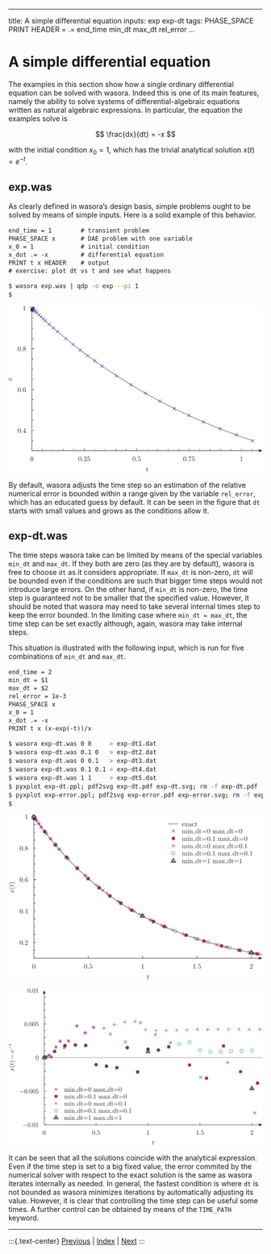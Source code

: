 
---
title: A simple differential equation
inputs: exp exp-dt
tags: PHASE_SPACE PRINT HEADER = .= end_time min_dt max_dt rel_error
...

# A simple differential equation

The examples in this section show how a single ordinary differential equation can be solved with wasora. Indeed this is one of its main features, namely the ability to solve systems of differential-algebraic equations written as natural algebraic expressions. In particular, the equation the examples solve is

$$ \frac{dx}{dt} = -x $$


with the initial condition $x_0 = 1$, which has the trivial analytical solution $x(t) = e^{-t}$.


## exp.was

As clearly defined in wasora’s design basis, simple problems ought to be solved by means of simple inputs. Here is a solid example of this behavior.

```wasora
end_time = 1        # transient problem
PHASE_SPACE x       # DAE problem with one variable
x_0 = 1             # initial condition
x_dot .= -x         # differential equation
PRINT t x HEADER    # output
# exercise: plot dt vs t and see what happens
```

```bash
$ wasora exp.was | qdp -o exp --pi 1
$ 
```

![Output of `exp.was`](exp.svg)


By default, wasora adjusts the time step so an estimation of the relative numerical error is bounded within a range given by the variable `rel_error`, which has an educated guess by default. It can be seen in the figure that `dt` starts with small values and grows as the conditions allow it.

## exp-dt.was

The time steps wasora take can be limited by means of the special variables `min_dt` and `max_dt`. If they both are zero (as they are by default), wasora is free to choose `dt` as it considers appropriate. If `max_dt` is non-zero, `dt` will be bounded even if the conditions are such that bigger time steps would not introduce large errors. On the other hand, if `min_dt` is non-zero, the time step is guaranteed not to be smaller that the specified value. However, it should be noted that wasora may need to take several internal times step to keep the error bounded. In the limiting case where `min_dt = max_dt`, the time step can be set exactly although, again, wasora may take internal steps.

This situation is illustrated with the following input, which is run for five combinations of `min_dt` and `max_dt`.

```wasora
end_time = 2
min_dt = $1
max_dt = $2
rel_error = 1e-3
PHASE_SPACE x
x_0 = 1
x_dot .= -x
PRINT t x (x-exp(-t))/x
```

```bash
$ wasora exp-dt.was 0 0     > exp-dt1.dat
$ wasora exp-dt.was 0.1 0   > exp-dt2.dat
$ wasora exp-dt.was 0 0.1   > exp-dt3.dat
$ wasora exp-dt.was 0.1 0.1 > exp-dt4.dat
$ wasora exp-dt.was 1 1     > exp-dt5.dat
$ pyxplot exp-dt.ppl; pdf2svg exp-dt.pdf exp-dt.svg; rm -f exp-dt.pdf
$ pyxplot exp-error.ppl; pdf2svg exp-error.pdf exp-error.svg; rm -f exp-error.pdf
$ 
```

![Output of `exp.was`](exp-dt.svg)

![Errors with respect to the analytical solution](exp-error.svg)


It can be seen that all the solutions coincide with the analytical expression. Even if the time step is set to a big fixed value, the error commited by the numerical solver with respect to the exact solution is the same as wasora iterates internally as needed. In general, the fastest condition is where `dt` is not bounded as wasora minimizes iterations by automatically adjusting its value. However, it is clear that controlling the time step can be useful some times. A further control can be obtained by means of the `TIME_PATH` keyword.


-------
:::{.text-center}
[Previous](../003-lag) | [Index](../) | [Next](../005-lorenz)
:::
